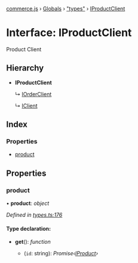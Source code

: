 [commerce.js](../README.md) › [Globals](../globals.md) › ["types"](../modules/_types_.md) › [IProductClient](_types_.iproductclient.md)

# Interface: IProductClient

Product Client

## Hierarchy

* **IProductClient**

  ↳ [IOrderClient](_types_.iorderclient.md)

  ↳ [IClient](_types_.iclient.md)

## Index

### Properties

* [product](_types_.iproductclient.md#product)

## Properties

###  product

• **product**: *object*

*Defined in [types.ts:176](https://github.com/shopjs/commerce.js/blob/7322797/src/types.ts#L176)*

#### Type declaration:

* **get**(): *function*

  * (`id`: string): *Promise‹[IProduct](_types_.iproduct.md)›*
